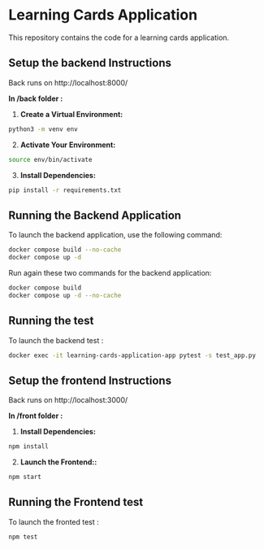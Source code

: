 # Learning Cards Application

This repository contains the code for a learning cards application.

## Setup the backend Instructions 

Back runs on http://localhost:8000/

**In /back folder :**

1. **Create a Virtual Environment:**
```bash
python3 -m venv env
```

2. **Activate Your Environment:**
```bash
source env/bin/activate
```

3. **Install Dependencies:**
```bash
pip install -r requirements.txt
```

## Running the Backend Application

To launch the backend application, use the following command:
```bash
docker compose build --no-cache
docker compose up -d
```

Run again these two commands for the backend application:
```bash
docker compose build
docker compose up -d --no-cache
```


## Running the test

To launch the backend test :
```bash
docker exec -it learning-cards-application-app pytest -s test_app.py
```

## Setup the frontend Instructions 

Back runs on http://localhost:3000/

**In /front folder :**

1. **Install Dependencies:**
```bash
npm install 

```

2. **Launch the Frontend::**
```bash
npm start 

```

## Running the Frontend test

To launch the fronted test :
```bash
npm test  
```

